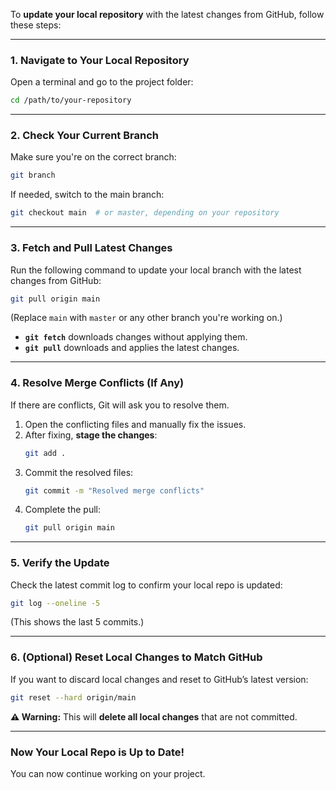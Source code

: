 To **update your local repository** with the latest changes from GitHub, follow these steps:

---

### **1. Navigate to Your Local Repository**
Open a terminal and go to the project folder:  
```sh
cd /path/to/your-repository
```

---

### **2. Check Your Current Branch**
Make sure you're on the correct branch:  
```sh
git branch
```
If needed, switch to the main branch:  
```sh
git checkout main  # or master, depending on your repository
```

---

### **3. Fetch and Pull Latest Changes**
Run the following command to update your local branch with the latest changes from GitHub:  
```sh
git pull origin main
```
(Replace `main` with `master` or any other branch you're working on.)

- **`git fetch`** downloads changes without applying them.
- **`git pull`** downloads and applies the latest changes.

---

### **4. Resolve Merge Conflicts (If Any)**
If there are conflicts, Git will ask you to resolve them.  

1. Open the conflicting files and manually fix the issues.
2. After fixing, **stage the changes**:
   ```sh
   git add .
   ```
3. Commit the resolved files:
   ```sh
   git commit -m "Resolved merge conflicts"
   ```
4. Complete the pull:
   ```sh
   git pull origin main
   ```

---

### **5. Verify the Update**
Check the latest commit log to confirm your local repo is updated:
```sh
git log --oneline -5
```
(This shows the last 5 commits.)

---

### **6. (Optional) Reset Local Changes to Match GitHub**
If you want to discard local changes and reset to GitHub’s latest version:
```sh
git reset --hard origin/main
```
**⚠️ Warning:** This will **delete all local changes** that are not committed.

---

### **Now Your Local Repo is Up to Date!** 
You can now continue working on your project.
